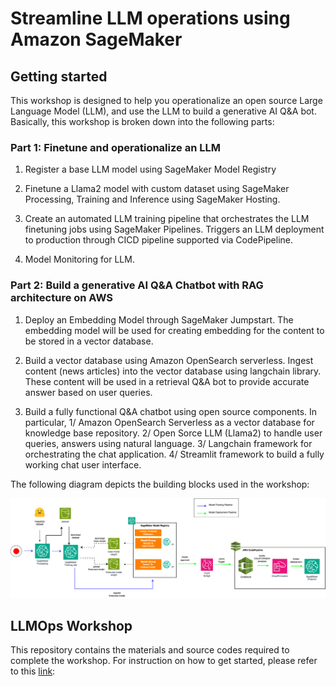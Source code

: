 # Streamline LLM operations using Amazon SageMaker

## Getting started
This workshop is designed to help you operationalize an open source Large Language Model (LLM), and use the LLM to build a generative AI Q&A bot. Basically, this workshop is broken down into the following parts:

### Part 1: Finetune and operationalize an LLM

1. Register a base LLM model using SageMaker Model Registry

2. Finetune a Llama2 model with custom dataset using SageMaker Processing, Training and Inference using SageMaker Hosting.

3. Create an automated LLM training pipeline that orchestrates the LLM finetuning jobs using SageMaker Pipelines. Triggers an LLM deployment to production through CICD pipeline supported via CodePipeline.

4. Model Monitoring for LLM.

### Part 2: Build a generative AI Q&A Chatbot with RAG architecture on AWS

1. Deploy an Embedding Model through SageMaker Jumpstart. The embedding model will be used for creating embedding for the content to be stored in a vector database.

2. Build a vector database using Amazon OpenSearch serverless. Ingest content (news articles) into the vector database using langchain library. These content will be used in a retrieval Q&A bot to provide accurate answer based on user queries.

3. Build a fully functional Q&A chatbot using open source components. In particular, 1/ Amazon OpenSearch Serverless as a vector database for knowledge base repository. 2/ Open Sorce LLM (Llama2) to handle user queries, answers using natural language. 3/ Langchain framework for orchestrating the chat application. 4/ Streamlit framework to build a fully working chat user interface.

The following diagram depicts the building blocks used in the workshop:

![llmpos-architecture](images/mlops-llm.drawio.png)


## LLMOps Workshop 
This repository contains the materials and source codes required to complete the workshop. For instruction on how to get started, please refer to this [link](https://studio.us-east-1.prod.workshops.aws/preview/958877b7-af54-434e-8133-15bbb7693947/builds/3cab4a24-e00e-4dfe-a5c1-7df87b2126b2/en-US):
